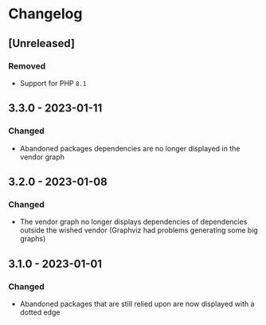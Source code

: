 # Changelog

## [Unreleased]

### Removed

- Support for PHP `8.1`

## 3.3.0 - 2023-01-11

### Changed

- Abandoned packages dependencies are no longer displayed in the vendor graph

## 3.2.0 - 2023-01-08

### Changed

- The vendor graph no longer displays dependencies of dependencies outside the wished vendor (Graphviz had problems generating some big graphs)

## 3.1.0 - 2023-01-01

### Changed

- Abandoned packages that are still relied upon are now displayed with a dotted edge
